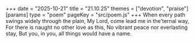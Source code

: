 +++
date = "2025-10-21"
title = "21.10.25"
themes = ["devotion", "praise"]
[params]
  type = "poem"
  pageKey = "src/poem.js"
+++
When every path swings widely through the plain,
My Lord, come lead me in the'ternal way,
For there is naught no other love as this,
No vibrant peace nor everlasting stay,
But you, in you, all things would have a name.
